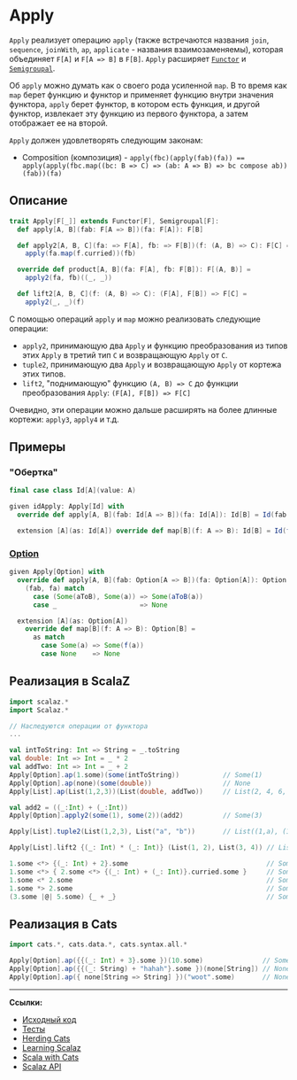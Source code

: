 # Apply

`Apply` реализует операцию `apply`
(также встречаются названия `join`, `sequence`, `joinWith`, `ap`, `applicate` - названия взаимозаменяемы),
которая объединяет `F[A]` и `F[A => B]` в `F[B]`.
`Apply` расширяет [`Functor`](functor) и [`Semigroupal`](semigroupal).

Об `apply` можно думать как о своего рода усиленной `map`. 
В то время как `map` берет функцию и функтор и применяет функцию внутри значения функтора,
`apply` берет функтор, в котором есть функция, и другой функтор, 
извлекает эту функцию из первого функтора, а затем отображает ее на второй.

`Apply` должен удовлетворять следующим законам:
- Composition (композиция) - `apply(fbc)(apply(fab)(fa)) == apply(apply(fbc.map((bc: B => C) => (ab: A => B) => bc compose ab))(fab))(fa)`

## Описание

```scala
trait Apply[F[_]] extends Functor[F], Semigroupal[F]:
  def apply[A, B](fab: F[A => B])(fa: F[A]): F[B]

  def apply2[A, B, C](fa: => F[A], fb: => F[B])(f: (A, B) => C): F[C] =
    apply(fa.map(f.curried))(fb)

  override def product[A, B](fa: F[A], fb: F[B]): F[(A, B)] =
    apply2(fa, fb)((_, _))

  def lift2[A, B, C](f: (A, B) => C): (F[A], F[B]) => F[C] =
    apply2(_, _)(f)
```

С помощью операций `apply` и `map` можно реализовать следующие операции:
- `apply2`, принимающую два `Apply` и функцию преобразования из типов этих `Apply` в третий тип `C` и возвращающую `Apply` от `C`. 
- `tuple2`, принимающую два `Apply` и возвращающую `Apply` от кортежа этих типов.
- `lift2`, "поднимающую" функцию `(A, B) => C` до функции преобразования `Apply`: `(F[A], F[B]) => F[C]`

Очевидно, эти операции можно дальше расширять на более длинные кортежи: `apply3`, `apply4` и т.д.

## Примеры

### "Обертка"

```scala
final case class Id[A](value: A)

given idApply: Apply[Id] with
  override def apply[A, B](fab: Id[A => B])(fa: Id[A]): Id[B] = Id(fab.value(fa.value))

  extension [A](as: Id[A]) override def map[B](f: A => B): Id[B] = Id(f(as.value))
```

### [Option](../../docs/scala/fp/functional-error-handling)

```scala
given Apply[Option] with
  override def apply[A, B](fab: Option[A => B])(fa: Option[A]): Option[B] =
    (fab, fa) match
      case (Some(aToB), Some(a)) => Some(aToB(a))
      case _                     => None

  extension [A](as: Option[A])
    override def map[B](f: A => B): Option[B] =
      as match
        case Some(a) => Some(f(a))
        case None    => None
```


## Реализация в ScalaZ

```scala
import scalaz.*
import Scalaz.*

// Наследуются операции от функтора
...

val intToString: Int => String = _.toString
val double: Int => Int = _ * 2
val addTwo: Int => Int = _ + 2
Apply[Option].ap(1.some)(some(intToString))           // Some(1)
Apply[Option].ap(none)(some(double))                  // None
Apply[List].ap(List(1,2,3))(List(double, addTwo))     // List(2, 4, 6, 3, 4, 5)

val add2 = ((_:Int) + (_:Int))
Apply[Option].apply2(some(1), some(2))(add2)          // Some(3)

Apply[List].tuple2(List(1,2,3), List("a", "b"))       // List((1,a), (1,b), (2,a), (2,b), (3,a), (3,b))

Apply[List].lift2 {(_: Int) * (_: Int)} (List(1, 2), List(3, 4)) // List(3, 4, 6, 8)

1.some <*> {(_: Int) + 2}.some                                   // Some(3)
1.some <*> { 2.some <*> {(_: Int) + (_: Int)}.curried.some }     // Some(3)
1.some <* 2.some                                                 // Some(1)
1.some *> 2.some                                                 // Some(2)
(3.some |@| 5.some) {_ + _}                                      // Some(8)
```


## Реализация в Cats

```scala
import cats.*, cats.data.*, cats.syntax.all.*

Apply[Option].ap({{(_: Int) + 3}.some })(10.some)               // Some(13)
Apply[Option].ap({{(_: String) + "hahah"}.some })(none[String]) // None
Apply[Option].ap({ none[String => String] })("woot".some)       // None
```


---

**Ссылки:**

- [Исходный код](https://gitflic.ru/project/artemkorsakov/scalabook/blob?file=examples%2Fsrc%2Fmain%2Fscala%2Ftypeclass%2Fmonad%2FApply.scala&plain=1)
- [Тесты](https://gitflic.ru/project/artemkorsakov/scalabook/blob?file=examples%2Fsrc%2Ftest%2Fscala%2Ftypeclass%2Fmonad%2FApplySuite.scala)
- [Herding Cats](http://eed3si9n.com/herding-cats/Apply.html)
- [Learning Scalaz](http://eed3si9n.com/learning-scalaz/Applicative.html)
- [Scala with Cats](https://www.scalawithcats.com/dist/scala-with-cats.html#apply-and-applicative)
- [Scalaz API](https://javadoc.io/doc/org.scalaz/scalaz-core_3/7.3.6/scalaz/Apply.html)
